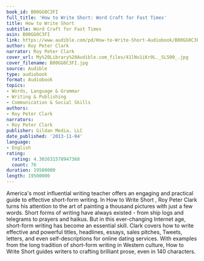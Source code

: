 ```yaml
---
book_id: B00GG0C3FI
full_title: 'How to Write Short: Word Craft for Fast Times'
title: How to Write Short
subtitle: Word Craft for Fast Times
asin: B00GG0C3FI
link: https://www.audible.com/pd/How-to-Write-Short-Audiobook/B00GG0C3FI
author: Roy Peter Clark
narrator: Roy Peter Clark
cover_url: My%20Library%20Audible.com_files/41lNv1iKr0L._SL500_.jpg
cover_filename: B00GG0C3FI.jpg
source: Audible
type: audiobook
format: Audiobook
topics:
- Words, Language & Grammar
- Writing & Publishing
- Communication & Social Skills
authors:
- Roy Peter Clark
narrators:
- Roy Peter Clark
publisher: Gildan Media, LLC
date_published: '2013-11-04'
language:
- English
rating:
  rating: 4.302631578947368
  count: 76
duration: 19500000
length: 19500000
---
```

America's most influential writing teacher offers an engaging and practical guide to effective short-form writing.
In How to Write Short , Roy Peter Clark turns his attention to the art of painting a thousand pictures with just a few words. Short forms of writing have always existed - from ship logs and telegrams to prayers and haikus. But in this ever-changing Internet age, short-form writing has become an essential skill. Clark covers how to write effective and powerful titles, headlines, essays, sales pitches, Tweets, letters, and even self-descriptions for online dating services. With examples from the long tradition of short-form writing in Western culture, How to Write Short  guides writers to crafting brilliant prose, even in 140 characters.

